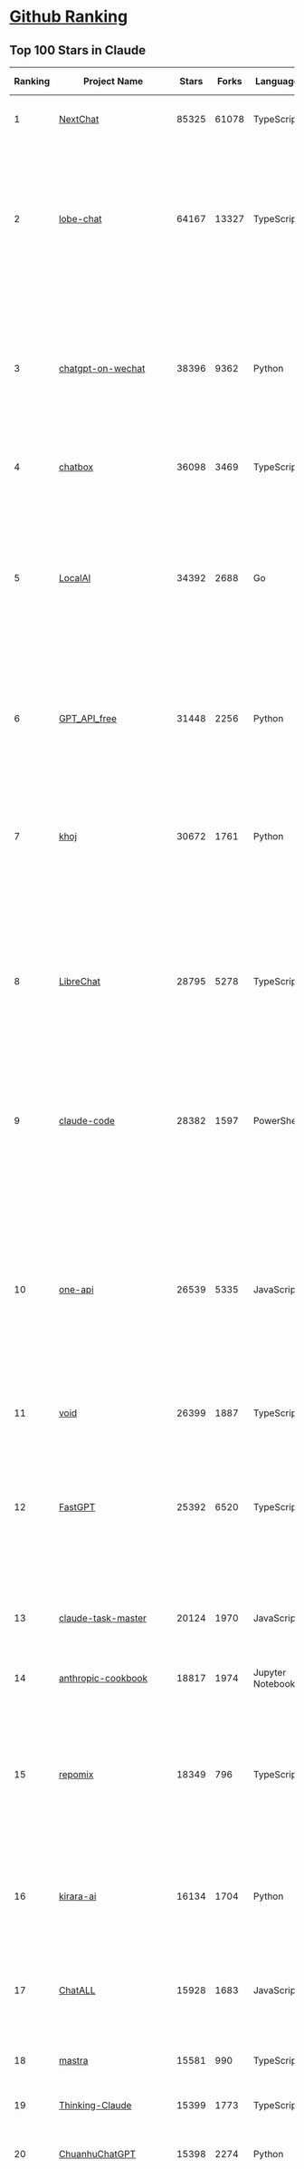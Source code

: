 [Github Ranking](../README.md)
==========

## Top 100 Stars in Claude

| Ranking | Project Name | Stars | Forks | Language | Open Issues | Description | Last Commit |
| ------- | ------------ | ----- | ----- | -------- | ----------- | ----------- | ----------- |
| 1 | [NextChat](https://github.com/ChatGPTNextWeb/NextChat) | 85325 | 61078 | TypeScript | 655 | ✨ Light and Fast AI Assistant. Support: Web \| iOS \| MacOS \| Android \|  Linux \| Windows | 2025-08-04T14:17:09Z |
| 2 | [lobe-chat](https://github.com/lobehub/lobe-chat) | 64167 | 13327 | TypeScript | 854 | 🤯 Lobe Chat - an open-source, modern design AI chat framework. Supports multiple AI providers (OpenAI / Claude 4 / Gemini / DeepSeek / Ollama / Qwen), Knowledge Base (file upload / RAG ), one click install MCP Marketplace and Artifacts / Thinking. One-click FREE deployment of your private AI Agent application. | 2025-08-07T00:35:32Z |
| 3 | [chatgpt-on-wechat](https://github.com/zhayujie/chatgpt-on-wechat) | 38396 | 9362 | Python | 300 | 基于大模型搭建的聊天机器人，同时支持 微信公众号、企业微信应用、飞书、钉钉 等接入，可选择ChatGPT/Claude/DeepSeek/文心一言/讯飞星火/通义千问/ Gemini/GLM-4/Kimi/LinkAI，能处理文本、语音和图片，访问操作系统和互联网，支持基于自有知识库进行定制企业智能客服。 | 2025-06-29T14:41:10Z |
| 4 | [chatbox](https://github.com/chatboxai/chatbox) | 36098 | 3469 | TypeScript | 793 | User-friendly Desktop Client App for AI Models/LLMs (GPT, Claude, Gemini, Ollama...) | 2025-07-28T01:21:56Z |
| 5 | [LocalAI](https://github.com/mudler/LocalAI) | 34392 | 2688 | Go | 404 | :robot: The free, Open Source alternative to OpenAI, Claude and others. Self-hosted and local-first. Drop-in replacement for OpenAI,  running on consumer-grade hardware. No GPU required. Runs gguf, transformers, diffusers and many more models architectures. Features: Generate Text, Audio, Video, Images, Voice Cloning, Distributed, P2P inference | 2025-08-06T22:32:11Z |
| 6 | [GPT_API_free](https://github.com/chatanywhere/GPT_API_free) | 31448 | 2256 | Python | 20 | Free ChatGPT&DeepSeek API Key，免费ChatGPT&DeepSeek API。免费接入DeepSeek API和GPT4 API，支持 gpt \| deepseek \| claude \| gemini \| grok 等排名靠前的常用大模型。 | 2025-07-18T15:32:32Z |
| 7 | [khoj](https://github.com/khoj-ai/khoj) | 30672 | 1761 | Python | 75 | Your AI second brain. Self-hostable. Get answers from the web or your docs. Build custom agents, schedule automations, do deep research. Turn any online or local LLM into your personal, autonomous AI (gpt, claude, gemini, llama, qwen, mistral). Get started - free. | 2025-08-02T06:50:25Z |
| 8 | [LibreChat](https://github.com/danny-avila/LibreChat) | 28795 | 5278 | TypeScript | 160 | Enhanced ChatGPT Clone: Features Agents, DeepSeek, Anthropic, AWS, OpenAI, Responses API, Azure, Groq, o1, GPT-4o, Mistral, OpenRouter, Vertex AI, Gemini, Artifacts, AI model switching, message search, Code Interpreter, langchain, DALL-E-3, OpenAPI Actions, Functions, Secure Multi-User Auth, Presets, open-source for self-hosting. Active project. | 2025-08-06T23:53:46Z |
| 9 | [claude-code](https://github.com/anthropics/claude-code) | 28382 | 1597 | PowerShell | 2926 | Claude Code is an agentic coding tool that lives in your terminal, understands your codebase, and helps you code faster by executing routine tasks, explaining complex code, and handling git workflows - all through natural language commands. | 2025-08-06T00:18:29Z |
| 10 | [one-api](https://github.com/songquanpeng/one-api) | 26539 | 5335 | JavaScript | 870 | LLM API 管理 & 分发系统，支持 OpenAI、Azure、Anthropic Claude、Google Gemini、DeepSeek、字节豆包、ChatGLM、文心一言、讯飞星火、通义千问、360 智脑、腾讯混元等主流模型，统一 API 适配，可用于 key 管理与二次分发。单可执行文件，提供 Docker 镜像，一键部署，开箱即用。LLM API management & key redistribution system, unifying multiple providers under a single API. Single binary, Docker-ready, with an English UI. | 2025-07-18T18:11:50Z |
| 11 | [void](https://github.com/voideditor/void) | 26399 | 1887 | TypeScript | 244 | None | 2025-08-07T00:07:32Z |
| 12 | [FastGPT](https://github.com/labring/FastGPT) | 25392 | 6520 | TypeScript | 578 | FastGPT is a knowledge-based platform built on the LLMs, offers a comprehensive suite of out-of-the-box capabilities such as data processing, RAG retrieval, and visual AI workflow orchestration, letting you easily develop and deploy complex question-answering systems without the need for extensive setup or configuration. | 2025-08-07T04:09:55Z |
| 13 | [claude-task-master](https://github.com/eyaltoledano/claude-task-master) | 20124 | 1970 | JavaScript | 118 | An AI-powered task-management system you can drop into Cursor, Lovable, Windsurf, Roo, and others. | 2025-08-06T21:19:32Z |
| 14 | [anthropic-cookbook](https://github.com/anthropics/anthropic-cookbook) | 18817 | 1974 | Jupyter Notebook | 38 | A collection of notebooks/recipes showcasing some fun and effective ways of using Claude. | 2025-06-24T18:37:57Z |
| 15 | [repomix](https://github.com/yamadashy/repomix) | 18349 | 796 | TypeScript | 97 | 📦 Repomix is a powerful tool that packs your entire repository into a single, AI-friendly file. Perfect for when you need to feed your codebase to Large Language Models (LLMs) or other AI tools like Claude, ChatGPT, DeepSeek, Perplexity, Gemini, Gemma, Llama, Grok, and more. | 2025-08-06T14:09:47Z |
| 16 | [kirara-ai](https://github.com/lss233/kirara-ai) | 16134 | 1704 | Python | 10 | 🤖 可 DIY 的 多模态 AI 聊天机器人 \| 🚀 快速接入 微信、 QQ、Telegram、等聊天平台 \| 🦈支持DeepSeek、Grok、Claude、Ollama、Gemini、OpenAI \| 工作流系统、网页搜索、AI画图、人设调教、虚拟女仆、语音对话 \|  | 2025-06-28T19:24:48Z |
| 17 | [ChatALL](https://github.com/ai-shifu/ChatALL) | 15928 | 1683 | JavaScript | 227 |  Concurrently chat with ChatGPT, Bing Chat, Bard, Alpaca, Vicuna, Claude, ChatGLM, MOSS, 讯飞星火, 文心一言 and more, discover the best answers | 2025-07-18T06:06:56Z |
| 18 | [mastra](https://github.com/mastra-ai/mastra) | 15581 | 990 | TypeScript | 217 | The TypeScript AI agent framework. ⚡ Assistants, RAG, observability. Supports any LLM: GPT-4, Claude, Gemini, Llama. | 2025-08-07T02:17:19Z |
| 19 | [Thinking-Claude](https://github.com/richards199999/Thinking-Claude) | 15399 | 1773 | TypeScript | 0 | Let your Claude able to think | 2025-03-10T04:02:46Z |
| 20 | [ChuanhuChatGPT](https://github.com/GaiZhenbiao/ChuanhuChatGPT) | 15398 | 2274 | Python | 122 | GUI for ChatGPT API and many LLMs. Supports agents, file-based QA, GPT finetuning and query with web search. All with a neat UI. | 2025-03-13T09:36:38Z |
| 21 | [LangBot](https://github.com/langbot-app/LangBot) | 12875 | 1014 | Python | 101 | 🤩 Easy-to-use global IM bot platform designed for the LLM era / 简单易用的大模型即时通信机器人开发平台 ⚡️ Bots for QQ / QQ频道 / Discord / WeChat（微信）/ Telegram / 飞书 / 钉钉 / Slack 🧩 Integrated with ChatGPT、DeepSeek、Dify、n8n、Claude、Google Gemini、xAI、PPIO、Ollama、阿里云百炼、SiliconFlow、Qwen、Moonshot(Kimi K2)、SillyTraven、MCP、WeClone etc. LLM & Agent & RAG | 2025-08-07T01:06:30Z |
| 22 | [SuperClaude_Framework](https://github.com/SuperClaude-Org/SuperClaude_Framework) | 12530 | 1116 | Python | 30 | A configuration framework that enhances Claude Code with specialized commands, cognitive personas, and development methodologies. | 2025-08-06T13:13:16Z |
| 23 | [awesome-chatgpt-zh](https://github.com/EmbraceAGI/awesome-chatgpt-zh) | 11268 | 930 | Python | 0 | ChatGPT 中文指南🔥，ChatGPT 中文调教指南，指令指南，应用开发指南，精选资源清单，更好的使用 chatGPT 让你的生产力 up up up! 🚀 | 2024-11-05T10:24:21Z |
| 24 | [claude-engineer](https://github.com/Doriandarko/claude-engineer) | 11095 | 1171 | Python | 12 | Claude Engineer is an interactive command-line interface (CLI) that leverages the power of Anthropic's Claude-3.5-Sonnet model to assist with software development tasks.This framework enables Claude to generate and manage its own tools, continuously expanding its capabilities through conversation. Available both as a CLI and a modern web interface | 2024-12-12T22:08:15Z |
| 25 | [claudia](https://github.com/getAsterisk/claudia) | 10992 | 872 | TypeScript | 146 | A powerful GUI app and Toolkit for Claude Code - Create custom agents, manage interactive Claude Code sessions, run secure background agents, and more. | 2025-08-01T19:09:03Z |
| 26 | [claude-code-router](https://github.com/musistudio/claude-code-router) | 10856 | 800 | TypeScript | 242 | Use Claude Code as the foundation for coding infrastructure, allowing you to decide how to interact with the model while enjoying updates from Anthropic. | 2025-08-07T00:56:18Z |
| 27 | [new-api](https://github.com/QuantumNous/new-api) | 9368 | 1814 | Go | 283 | AI模型接口管理与分发系统，支持将多种大模型转为统一格式调用，支持OpenAI、Claude等格式，可供个人或者企业内部管理与分发渠道使用，本项目基于One API二次开发。🍥 The next-generation LLM gateway and AI asset management system supports multiple languages. | 2025-08-07T03:09:56Z |
| 28 | [opencode](https://github.com/opencode-ai/opencode) | 9175 | 723 | Go | 116 | A powerful AI coding agent. Built for the terminal. | 2025-07-29T17:49:12Z |
| 29 | [awesome-claude-code](https://github.com/hesreallyhim/awesome-claude-code) | 9039 | 469 | Python | 11 | A curated list of awesome commands, files, and workflows for Claude Code | 2025-08-05T12:10:09Z |
| 30 | [coai](https://github.com/coaidev/coai) | 8538 | 1136 | TypeScript | 23 | 🚀 Next Generation AI One-Stop Internationalization Solution. 🚀 下一代 AI 一站式 B/C 端解决方案，支持 OpenAI，Midjourney，Claude，讯飞星火，Stable Diffusion，DALL·E，ChatGLM，通义千问，腾讯混元，360 智脑，百川 AI，火山方舟，新必应，Gemini，Moonshot 等模型，支持对话分享，自定义预设，云端同步，模型市场，支持弹性计费和订阅计划模式，支持图片解析，支持联网搜索，支持模型缓存，丰富美观的后台管理与仪表盘数据统计。 | 2025-07-05T08:57:15Z |
| 31 | [CL4R1T4S](https://github.com/elder-plinius/CL4R1T4S) | 8471 | 1789 | None | 18 | AI SYSTEMS TRANSPARENCY FOR ALL! - LEAKED SYSTEM PROMPTS FOR CHATGPT, GEMINI, GROK, CLAUDE, PERPLEXITY, CURSOR, WINDSURF, DEVIN, REPLIT, AND MORE! | 2025-08-06T19:54:27Z |
| 32 | [analysis_claude_code](https://github.com/shareAI-lab/analysis_claude_code) | 8435 | 2099 | JavaScript | 0 | 本仓库包含对 Claude Code v1.0.33 进行逆向工程的完整研究和分析资料。包括对混淆源代码的深度技术分析、系统架构文档，以及重构 Claude      Code agent 系统的实现蓝图。主要发现包括实时 Steering 机制、多 Agent      架构、智能上下文管理和工具执行管道。该项目为理解现代 AI agent 系统设计和实现提供技术参考。 | 2025-07-19T13:16:33Z |
| 33 | [BlackFriday-GPTs-Prompts](https://github.com/friuns2/BlackFriday-GPTs-Prompts) | 8365 | 1246 | None | 109 | List of free GPTs that doesn't require plus subscription  | 2024-11-08T11:03:14Z |
| 34 | [system_prompts_leaks](https://github.com/asgeirtj/system_prompts_leaks) | 8154 | 1823 | JavaScript | 3 | Collection of extracted System Prompts from popular chatbots like ChatGPT, Claude & Gemini | 2025-07-29T15:37:01Z |
| 35 | [context-engineering-intro](https://github.com/coleam00/context-engineering-intro) | 8032 | 1627 | Python | 13 | Context engineering is the new vibe coding - it's the way to actually make AI coding assistants work. Claude Code is the best for this so that's what this repo is centered around, but you can apply this strategy with any AI coding assistant! | 2025-08-06T22:38:33Z |
| 36 | [promptfoo](https://github.com/promptfoo/promptfoo) | 7877 | 640 | TypeScript | 183 | Test your prompts, agents, and RAGs. AI Red teaming, pentesting, and vulnerability scanning for LLMs. Compare performance of GPT, Claude, Gemini, Llama, and more. Simple declarative configs with command line and CI/CD integration. | 2025-08-07T00:21:31Z |
| 37 | [Noi](https://github.com/lencx/Noi) | 7823 | 596 | JavaScript | 164 | 🚀 Power Your World with AI - Explore, Extend, Empower. | 2025-05-01T02:21:25Z |
| 38 | [Upsonic](https://github.com/Upsonic/Upsonic) | 7630 | 719 | Python | 52 | The most reliable AI agent framework that supports MCP. | 2025-08-06T17:53:11Z |
| 39 | [aichat](https://github.com/sigoden/aichat) | 7625 | 501 | Rust | 2 | All-in-one LLM CLI tool featuring Shell Assistant, Chat-REPL, RAG, AI Tools & Agents, with access to OpenAI, Claude, Gemini, Ollama, Groq, and more. | 2025-08-03T23:38:54Z |
| 40 | [agents](https://github.com/wshobson/agents) | 7314 | 677 | None | 6 | A collection of production-ready subagents for Claude Code | 2025-08-05T01:01:17Z |
| 41 | [fastapi_mcp](https://github.com/tadata-org/fastapi_mcp) | 6809 | 564 | Python | 58 | Expose your FastAPI endpoints as Model Context Protocol (MCP) tools, with Auth! | 2025-07-28T12:10:44Z |
| 42 | [opencommit](https://github.com/di-sukharev/opencommit) | 6804 | 375 | JavaScript | 157 | top #1 and most feature rich GPT wrapper for git — generate commit messages with an LLM in 1 sec — works best with Claude or GPT, supports local models too | 2025-08-01T13:14:00Z |
| 43 | [deep-searcher](https://github.com/zilliztech/deep-searcher) | 6760 | 670 | Python | 38 | Open Source Deep Research Alternative to Reason and Search on Private Data. Written in Python. | 2025-07-10T12:40:41Z |
| 44 | [kilocode](https://github.com/Kilo-Org/kilocode) | 6430 | 584 | TypeScript | 180 | Open Source AI coding assistant for planning, building, and fixing code. We're a superset of Roo, Cline, and our own features. Follow us: kilocode.ai/social | 2025-08-07T00:57:17Z |
| 45 | [llamacoder](https://github.com/Nutlope/llamacoder) | 6368 | 1526 | TypeScript | 45 | Open source Claude Artifacts – built with Llama 3.1 405B | 2025-07-25T03:30:07Z |
| 46 | [code2prompt](https://github.com/mufeedvh/code2prompt) | 6180 | 342 | MDX | 14 | A CLI tool to convert your codebase into a single LLM prompt with source tree, prompt templating, and token counting. | 2025-08-06T08:50:56Z |
| 47 | [ccusage](https://github.com/ryoppippi/ccusage) | 6036 | 179 | TypeScript | 29 | A CLI tool for analyzing Claude Code usage from local JSONL files. | 2025-08-06T22:15:05Z |
| 48 | [opencompass](https://github.com/open-compass/opencompass) | 5809 | 639 | Python | 326 | OpenCompass is an LLM evaluation platform, supporting a wide range of models (Llama3, Mistral, InternLM2,GPT-4,LLaMa2, Qwen,GLM, Claude, etc) over 100+ datasets. | 2025-08-04T16:15:22Z |
| 49 | [zen-mcp-server](https://github.com/BeehiveInnovations/zen-mcp-server) | 5788 | 511 | Python | 53 | The power of Claude Code + [Gemini / OpenAI / Grok / OpenRouter / Ollama / Custom Model / All Of The Above] working as one. | 2025-06-30T09:51:14Z |
| 50 | [fragments](https://github.com/e2b-dev/fragments) | 5712 | 778 | TypeScript | 7 | Open-source Next.js template for building apps that are fully generated by AI. By E2B. | 2025-08-05T19:13:19Z |
| 51 | [claude-flow](https://github.com/ruvnet/claude-flow) | 5423 | 738 | TypeScript | 123 | Claude-Flow v2.0.0 Alpha represents a leap in AI-powered development orchestration. Built from the ground up with enterprise-grade architecture, advanced swarm intelligence, and seamless Claude Code integration. | 2025-08-06T20:35:54Z |
| 52 | [deepclaude](https://github.com/getAsterisk/deepclaude) | 5294 | 436 | Rust | 50 | A high-performance LLM inference API and Chat UI that integrates DeepSeek R1's CoT reasoning traces with Anthropic Claude models. | 2025-05-21T11:58:16Z |
| 53 | [mcp-chrome](https://github.com/hangwin/mcp-chrome) | 5011 | 388 | TypeScript | 59 | Chrome MCP Server is a Chrome extension-based Model Context Protocol (MCP) server that exposes your Chrome browser functionality to AI assistants like Claude, enabling complex browser automation, content analysis, and semantic search. | 2025-07-22T15:47:25Z |
| 54 | [n8n-mcp](https://github.com/czlonkowski/n8n-mcp) | 4954 | 933 | TypeScript | 37 | A MCP for Claude Desktop / Claude Code / Windsurf / Cursor to build n8n workflows for you  | 2025-08-06T20:41:07Z |
| 55 | [chinese-llm-benchmark](https://github.com/jeinlee1991/chinese-llm-benchmark) | 4644 | 190 | None | 28 | ReLE中文大模型能力评测（持续更新）：目前已囊括257个大模型，覆盖chatgpt、gpt-4.1、o4-mini、谷歌gemini-2.5、Claude、智谱GLM-Z1、文心一言、qwen-max、百川、讯飞星火、商汤senseChat、minimax等商用模型， 以及DeepSeek-R1-0528、qwq-32b、deepseek-v3、qwen3、llama4、phi-4、glm4、gemma3、mistral、书生internLM2.5等开源大模型。不仅提供排行榜，也提供规模超200万的大模型缺陷库！方便广大社区研究分析、改进大模型。 | 2025-08-06T19:13:50Z |
| 56 | [claude-coder](https://github.com/kodu-ai/claude-coder) | 4597 | 182 | TypeScript | 33 | Kodu is an autonomous coding agent that lives in your IDE. It is a VSCode extension that can help you build your dream project step by step by leveraging the latest technologies in automated coding agents  | 2025-04-30T10:21:02Z |
| 57 | [free-llm-api-resources](https://github.com/cheahjs/free-llm-api-resources) | 4528 | 386 | Python | 4 | A list of free LLM inference resources accessible via API. | 2025-08-07T01:48:15Z |
| 58 | [mcp-playwright](https://github.com/executeautomation/mcp-playwright) | 4511 | 382 | TypeScript | 32 | Playwright Model Context Protocol Server - Tool to automate Browsers and APIs in Claude Desktop, Cline, Cursor IDE and More 🔌 | 2025-06-20T21:28:21Z |
| 59 | [GodMode](https://github.com/smol-ai/GodMode) | 4303 | 349 | TypeScript | 50 | AI Chat Browser: Fast, Full webapp access to ChatGPT / Claude / Bard / Bing / Llama2! I use this 20 times a day. | 2024-07-29T00:31:03Z |
| 60 | [maestro](https://github.com/Doriandarko/maestro) | 4267 | 659 | Python | 32 | A framework for Claude Opus to intelligently orchestrate subagents. | 2024-07-01T06:49:15Z |
| 61 | [DesktopCommanderMCP](https://github.com/wonderwhy-er/DesktopCommanderMCP) | 4123 | 456 | JavaScript | 53 | This is MCP server for Claude that gives it terminal control, file system search and diff file editing capabilities | 2025-08-06T09:22:34Z |
| 62 | [bot-on-anything](https://github.com/zhayujie/bot-on-anything) | 4111 | 924 | Python | 263 | A large model-based chatbot builder that can quickly integrate AI models (including ChatGPT, Claude, Gemini) into various software applications (such as Telegram, Gmail, Slack, and websites). | 2025-01-03T14:13:51Z |
| 63 | [firecrawl-mcp-server](https://github.com/mendableai/firecrawl-mcp-server) | 4040 | 398 | JavaScript | 32 | 🔥 Official Firecrawl MCP Server - Adds powerful web scraping to Cursor, Claude and any other LLM clients. | 2025-08-05T21:28:53Z |
| 64 | [forge](https://github.com/antinomyhq/forge) | 4018 | 1205 | Rust | 71 | AI enabled pair programmer for Claude, GPT, O Series, Grok, Deepseek, Gemini and 300+ models | 2025-08-07T04:10:21Z |
| 65 | [obsidian-smart-connections](https://github.com/brianpetro/obsidian-smart-connections) | 3971 | 238 | JavaScript | 394 | Chat with your notes & see links to related content with AI embeddings. Use local models or 100+ via APIs like Claude, Gemini, ChatGPT & Llama 3 | 2025-08-06T18:52:21Z |
| 66 | [claude-squad](https://github.com/smtg-ai/claude-squad) | 3964 | 261 | Go | 47 | Manage multiple AI terminal agents like Claude Code, Aider, Codex, OpenCode, and Amp. | 2025-07-23T18:16:44Z |
| 67 | [casibase](https://github.com/casibase/casibase) | 3929 | 467 | Go | 42 | ⚡️AI Cloud OS: Open-source enterprise-level AI knowledge base and MCP (model-context-protocol)/A2A (agent-to-agent) management platform with admin UI, user management and Single-Sign-On⚡️, supports ChatGPT, Claude, Llama, Ollama, HuggingFace, etc., chat bot demo: https://ai.casibase.com, admin UI demo: https://ai-admin.casibase.com | 2025-08-06T13:01:32Z |
| 68 | [git-mcp](https://github.com/idosal/git-mcp) | 3903 | 276 | TypeScript | 26 | Put an end to code hallucinations! GitMCP is a free, open-source, remote MCP server for any GitHub project | 2025-08-03T21:41:25Z |
| 69 | [Claude-Code-Usage-Monitor](https://github.com/Maciek-roboblog/Claude-Code-Usage-Monitor) | 3891 | 183 | Python | 35 | Real-time Claude Code usage monitor with predictions and warnings | 2025-07-26T08:28:29Z |
| 70 | [deepchat](https://github.com/ThinkInAIXYZ/deepchat) | 3787 | 481 | TypeScript | 63 | 🐬DeepChat - A smart assistant that connects powerful AI to your personal world | 2025-08-07T02:34:18Z |
| 71 | [every-chatgpt-gui](https://github.com/billmei/every-chatgpt-gui) | 3703 | 257 | None | 4 | Every front-end GUI client for ChatGPT, Claude, and other LLMs | 2025-07-01T01:16:17Z |
| 72 | [Awesome-MCP-ZH](https://github.com/yzfly/Awesome-MCP-ZH) | 3687 | 216 | None | 0 | MCP 资源精选， MCP指南，Claude MCP，MCP Servers, MCP Clients | 2025-08-01T01:37:43Z |
| 73 | [agent-rules](https://github.com/steipete/agent-rules) | 3608 | 276 | Shell | 5 | Rules and Knowledge to work better with agents such as Claude Code or Cursor | 2025-06-25T10:15:57Z |
| 74 | [mcp](https://github.com/BrowserMCP/mcp) | 3519 | 242 | TypeScript | 68 | Browser MCP is a Model Context Provider (MCP) server that allows AI applications to control your browser | 2025-04-24T21:49:44Z |
| 75 | [awesome-ai-system-prompts](https://github.com/dontriskit/awesome-ai-system-prompts) | 3435 | 564 | TypeScript | 5 | 🧠 Curated collection of system prompts for top AI tools. Perfect for AI agent builders and prompt engineers. Incuding: ChatGPT, Claude, Perplexity, Manus, Claude-Code, Loveable, v0, Grok, same new, windsurf, notion, and MetaAI.  | 2025-08-06T05:11:45Z |
| 76 | [AChat](https://github.com/AprilNEA/AChat) | 3271 | 1207 | TypeScript | 22 | 🌊 AChat - An open-source/self-hosted/local-first AI platform, designed for enterprises and teams, perfectly combining powerful local processing capabilities with seamless remote synchronization. | 2025-07-17T09:09:21Z |
| 77 | [gpt-load](https://github.com/tbphp/gpt-load) | 3130 | 192 | Go | 17 | 智能密钥轮询的多渠道 AI 代理。 Multi-channel AI proxy with intelligent key rotation. | 2025-08-04T13:12:39Z |
| 78 | [awesome-claude-prompts](https://github.com/langgptai/awesome-claude-prompts) | 3099 | 310 | None | 0 | This repo includes Claude prompt curation to use Claude better. | 2025-03-01T00:29:09Z |
| 79 | [Awesome-ChatGPT-prompts-ZH_CN](https://github.com/L1Xu4n/Awesome-ChatGPT-prompts-ZH_CN) | 3078 | 167 | None | 12 | 如何将ChatGPT调教成一只猫娘 | 2023-07-18T15:57:44Z |
| 80 | [claude-code-templates](https://github.com/davila7/claude-code-templates) | 3025 | 244 | JavaScript | 13 | CLI tool for configuring and monitoring Claude Code | 2025-08-06T18:12:21Z |
| 81 | [VLMEvalKit](https://github.com/open-compass/VLMEvalKit) | 2850 | 465 | Python | 143 | Open-source evaluation toolkit of large multi-modality models (LMMs), support 220+ LMMs, 80+ benchmarks | 2025-08-04T11:44:43Z |
| 82 | [claudecodeui](https://github.com/siteboon/claudecodeui) | 2787 | 340 | JavaScript | 40 | Use Claude Code on mobile and web with Claude Code UI. Claude Code UI free open source webui/GUI that helps you manage your Claude Code session and projects remotely | 2025-08-06T17:57:35Z |
| 83 | [unity-mcp](https://github.com/CoplayDev/unity-mcp) | 2731 | 374 | C# | 45 | A Unity MCP server that allows MCP clients like Claude Desktop or Cursor to perform Unity Editor actions. | 2025-08-02T03:42:55Z |
| 84 | [DeepClaude](https://github.com/ErlichLiu/DeepClaude) | 2719 | 503 | Python | 22 | Unleash Next-Level AI! 🚀  💻 Code Generation: DeepSeek r1 + Claude 3.7 Sonnet - Unparalleled Performance! 📝 Content Creation: DeepSeek r1 + Gemini 2.5 Pro - Superior Quality! 🔌 OpenAI-Compatible. 🌊 Streaming & Non-Streaming Support.  ✨ Experience the Future of AI – Today! Click to Try Now! ✨ | 2025-07-16T09:08:40Z |
| 85 | [awesome-claude-agents](https://github.com/vijaythecoder/awesome-claude-agents) | 2716 | 311 | None | 17 | An orchestrated sub agent dev team powered by claude code | 2025-08-03T19:50:16Z |
| 86 | [ruby_llm](https://github.com/crmne/ruby_llm) | 2669 | 211 | Ruby | 34 | Stop juggling AI SDKs! RubyLLM offers one delightful Ruby interface for OpenAI, Anthropic, Gemini, Bedrock, OpenRouter, DeepSeek, Ollama & compatible APIs. Chat, Vision, Audio, PDF, Images, Embeddings, Tools, Streaming & Rails integration. | 2025-08-07T00:08:34Z |
| 87 | [aide](https://github.com/nicepkg/aide) | 2639 | 193 | TypeScript | 34 | Conquer Any Code in VSCode: One-Click Comments, Conversions, UI-to-Code, and AI Batch Processing of Files! 在 VSCode 中征服任何代码：一键注释、转换、UI 图生成代码、AI 批量处理文件！💪 | 2025-05-06T02:52:46Z |
| 88 | [poe-api](https://github.com/ading2210/poe-api) | 2506 | 316 | Python | 39 | [UNMAINTAINED] A reverse engineered Python API wrapper for Quora's Poe, which provides free access to ChatGPT, GPT-4, and Claude. | 2023-09-18T04:56:52Z |
| 89 | [claude-code-action](https://github.com/anthropics/claude-code-action) | 2431 | 1016 | TypeScript | 105 | None | 2025-08-06T21:22:52Z |
| 90 | [griptape](https://github.com/griptape-ai/griptape) | 2353 | 196 | Python | 66 | Modular Python framework for AI agents and workflows with chain-of-thought reasoning, tools, and memory.  | 2025-08-06T21:53:27Z |
| 91 | [elia](https://github.com/darrenburns/elia) | 2246 | 140 | Python | 13 | A snappy, keyboard-centric terminal user interface for interacting with large language models. Chat with ChatGPT, Claude, Llama 3, Phi 3, Mistral, Gemma and more. | 2024-10-10T19:12:52Z |
| 92 | [DevDocs](https://github.com/cyberagiinc/DevDocs) | 1819 | 166 | TypeScript | 9 | Completely free, private, UI based Tech Documentation MCP server. Designed for coders and software developers in mind. Easily integrate into Cursor, Windsurf, Cline, Roo Code, Claude Desktop App  | 2025-06-12T12:30:58Z |
| 93 | [prism](https://github.com/prism-php/prism) | 1816 | 162 | PHP | 27 | A unified interface for working with LLMs in Laravel | 2025-08-04T23:16:39Z |
| 94 | [papersgpt-for-zotero](https://github.com/papersgpt/papersgpt-for-zotero) | 1811 | 55 | JavaScript | 44 | Chat Multiple PDFs in Zotero AI with Gemini, Grok 4, DeepSeek, GPT, ChatGPT, Claude, OpenRouter, Gemma 3, Qwen 3 | 2025-07-10T17:02:38Z |
| 95 | [claude-code-proxy](https://github.com/1rgs/claude-code-proxy) | 1793 | 257 | Python | 24 | Run Claude Code on OpenAI models | 2025-04-14T18:03:57Z |
| 96 | [CCPlugins](https://github.com/brennercruvinel/CCPlugins) | 1776 | 104 | Python | 5 | Best Claude Code framework that actually save time. Built by a dev tired of typing "please act like a senior engineer" in every conversation. | 2025-08-02T23:31:08Z |
| 97 | [dialoqbase](https://github.com/n4ze3m/dialoqbase) | 1774 | 280 | TypeScript | 40 | Create chatbots with ease | 2024-10-15T14:24:20Z |
| 98 | [tokencost](https://github.com/AgentOps-AI/tokencost) | 1758 | 87 | Python | 12 | Easy token price estimates for 400+ LLMs. TokenOps. | 2025-08-07T00:04:01Z |
| 99 | [ax](https://github.com/ax-llm/ax) | 1741 | 123 | TypeScript | 9 | The pretty much "official" DSPy framework for Typescript | 2025-08-05T07:46:41Z |
| 100 | [GalTransl](https://github.com/GalTransl/GalTransl) | 1676 | 113 | Python | 27 | 支持GPT-4/Claude/Deepseek/Sakura等大语言模型的Galgame自动化翻译解决方案  Automated translation solution for visual novels supporting GPT-4/Claude/Deepseek/Sakura | 2025-07-24T09:03:40Z |

